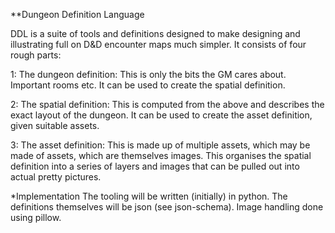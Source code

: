 **Dungeon Definition Language

DDL is a suite of tools and definitions designed to make designing and illustrating full on D&D encounter maps much simpler. It consists of four rough parts:

1: The dungeon definition: This is only the bits the GM cares about. Important rooms etc. It can be used to create the spatial definition.

2: The spatial definition: This is computed from the above and describes the exact layout of the dungeon. It can be used to create the asset definition, given suitable assets.

3: The asset definition: This is made up of multiple assets, which may be made of assets, which are themselves images. This organises the spatial definition into a series of layers and images that can be pulled out into actual pretty pictures.

*Implementation
The tooling will be written (initially) in python. The definitions themselves will be json (see json-schema). Image handling done using pillow.
